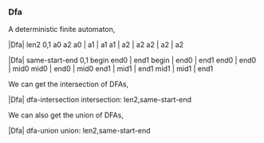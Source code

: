 ### Dfa

A deterministic finite automaton,

|Dfa| len2
0,1
a0
a2
a0 | a1 | a1
a1 | a2 | a2
a2 | a2 | a2

|Dfa| same-start-end
0,1
begin
end0 | end1
begin | end0 | end1
end0  | end0 | mid0
mid0  | end0 | mid0
end1  | mid1 | end1
mid1  | mid1 | end1

We can get the intersection of DFAs,

|Dfa| dfa-intersection
intersection: len2,same-start-end

We can also get the union of DFAs,

|Dfa| dfa-union
union: len2,same-start-end
